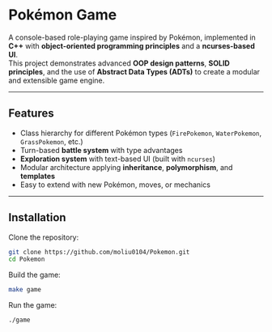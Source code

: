 # Pokémon Game 

A console-based role-playing game inspired by Pokémon, implemented in **C++** with **object-oriented programming principles** and a **ncurses-based UI**.  
This project demonstrates advanced **OOP design patterns**, **SOLID principles**, and the use of **Abstract Data Types (ADTs)** to create a modular and extensible game engine.  

---

## Features
- Class hierarchy for different Pokémon types (`FirePokemon`, `WaterPokemon`, `GrassPokemon`, etc.)  
- Turn-based **battle system** with type advantages  
- **Exploration system** with text-based UI (built with `ncurses`)  
- Modular architecture applying **inheritance**, **polymorphism**, and **templates**  
- Easy to extend with new Pokémon, moves, or mechanics  

---

## Installation

Clone the repository:
```bash
git clone https://github.com/moliu0104/Pokemon.git
cd Pokemon
```

Build the game:
```bash
make game
```

Run the game:
```bash
./game
